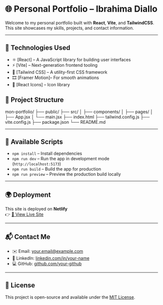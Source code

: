 # 🌐 Personal Portfolio – Ibrahima Diallo

Welcome to my personal portfolio built with **React**, **Vite**, and **TailwindCSS**. This site showcases my skills, projects, and contact information.

---

## 🚀 Technologies Used

- ⚛️ [React] – A JavaScript library for building user interfaces
- ⚡ [Vite] – Next-generation frontend tooling
- 💨 [Tailwind CSS] – A utility-first CSS framework
- 🎞️ [Framer Motion]– For smooth animations
- 🎨 [React Icons] – Icon library

## 📁 Project Structure

mon-portfolio/
├── public/
├── src/
│ ├── components/
│ ├── pages/
│ ├── App.jsx
│ └── main.jsx
├── index.html
├── tailwind.config.js
├── vite.config.js
├── package.json
└── README.md

---

## 🔧 Available Scripts

- `npm install` – Install dependencies
- `npm run dev` – Run the app in development mode (`http://localhost:5173`)
- `npm run build` – Build the app for production
- `npm run preview` – Preview the production build locally

---

## 🌍 Deployment

This site is deployed on **Netlify**  
👉 [🔗 View Live Site](https://mon-portfoli0.netlify.app/)

---

## 📬 Contact Me

- ✉️ Email: [your.email@example.com](mailto:ibrahimadialloib300@gmail.com)
- 🔗 LinkedIn: [linkedin.com/in/your-name](https://www.linkedin.com/in/ibrahima-diallo-749a8a281/)
- 💻 GitHub: [github.com/your-github](https://github.com/Ibrvhima)

---

## 📜 License

This project is open-source and available under the [MIT License](LICENSE).
